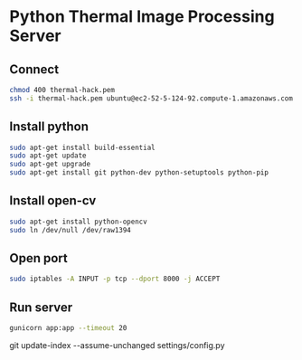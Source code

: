 # Python Thermal Image Processing Server

## Connect
```bash
chmod 400 thermal-hack.pem
ssh -i thermal-hack.pem ubuntu@ec2-52-5-124-92.compute-1.amazonaws.com
```

## Install python
```bash
sudo apt-get install build-essential
sudo apt-get update
sudo apt-get upgrade
sudo apt-get install git python-dev python-setuptools python-pip
```

## Install open-cv
```bash
sudo apt-get install python-opencv
sudo ln /dev/null /dev/raw1394
```

## Open port
```bash
sudo iptables -A INPUT -p tcp --dport 8000 -j ACCEPT
```

## Run server
```bash
gunicorn app:app --timeout 20
```

git update-index --assume-unchanged settings/config.py